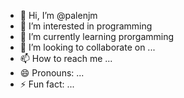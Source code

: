 - 👋 Hi, I’m @palenjm
- 👀 I’m interested in programming
- 🌱 I’m currently learning prorgamming
- 💞️ I’m looking to collaborate on ...
- 📫 How to reach me ...
- 😄 Pronouns: ...
- ⚡ Fun fact: ...

<!---
palenjm/palenjm is a ✨ special ✨ repository because its `README.md` (this file) appears on your GitHub profile.
You can click the Preview link to take a look at your changes.
--->
